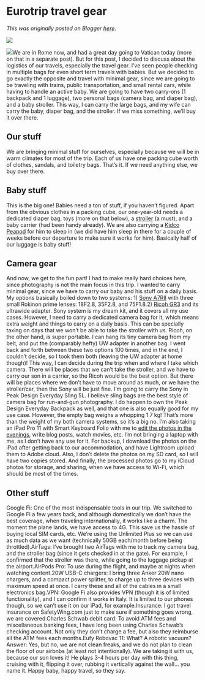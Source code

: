 # Eurotrip travel gear

*This was originally posted on Blogger [here](https://photopensieve.blogspot.com/2022/04/eurotrip-travel-gear.html)*.

![](https://lh6.googleusercontent.com/OlhXxwiwx78R9pPvRsmxykD8nhTCy8kVMpnWmx3-Oa4jH8_Ns6UhRzhwneCEUjznJS8=w465-h640)

![](https://lh3.googleusercontent.com/iadMWvn98DbhV4HRdprUsz0EGRpj9Xn6ku3C9WcVbwln7-AxXQDh4t_hT8x9_hLS4mM)We are in Rome now, and had a great day going to Vatican today (more on that in a separate post). But for this post, I decided to discuss about the logistics of our travels, especially the travel gear. I’ve seen people checking in multiple bags for even short term travels with babies. But we decided to go exactly the opposite and travel with minimal gear, since we are going to be traveling with trains, public transportation, and small rental cars, while having to handle an active baby. We are going to have two carry-ons (1 backpack and 1 luggage), two personal bags (camera bag, and diaper bag), and a baby stroller. This way, I can carry the large bags, and my wife can carry the baby, diaper bag, and the stroller. If we miss something, we’ll buy it over there. 

## Our stuff

We are bringing minimal stuff for ourselves, especially because we will be in warm climates for most of the trip. Each of us have one packing cube worth of clothes, sandals, and toiletry bags. That’s it. If we need anything else, we buy over there.

## Baby stuff

This is the big one! Babies need a ton of stuff, if you haven’t figured. Apart from the obvious clothes in a packing cube, our one-year-old needs a dedicated diaper bag, toys (more on that below), a [stroller](https://www.amazon.com/dp/B07B8WH9PJ) (a must), and a baby carrier (had been handy already). We are also carrying a [Kidco Peapod](https://www.amazon.com/dp/B0968ZSWPZ) for him to sleep in (we did have him sleep in there for a couple of weeks before our departure to make sure it works for him). Basically half of our luggage is baby stuff!

## Camera gear

And now, we get to the fun part! I had to make really hard choices here, since photography is not the main focus in this trip. I wanted to carry minimal gear, since we have to carry our baby and his stuff on a daily basis. My options basically boiled down to two systems: 1) [Sony A7RII](https://photopensieve.blogspot.com/2019/09/my-holy-trinity-of-lenses.html) with three small Rokinon prime lenses: 18F2.8, 35F2.8, and 75F1.8.2) [Ricoh GR3](https://photopensieve.blogspot.com/2020/01/ricoh-gr-iii-photographers-camera.html) and its ultrawide adapter. Sony system is my dream kit, and it covers all my use cases. However, I need to carry a dedicated camera bag for it, which means extra weight and things to carry on a daily basis. This can be specially taxing on days that we won’t be able to take the stroller with us. Ricoh, on the other hand, is super portable. I can hang its tiny camera bag from my belt, and put the (comparably hefty) UW adapter in another bag. I went back and forth between these two options 100 times, and in the end, I couldn’t decide, so I took them both (leaving the UW adapter at home though)! This way, I can decide during the trip when and where I take which camera. There will be places that we can’t take the stroller, and we have to carry our son in a carrier, so the Ricoh would be the best option. But there will be places where we don’t have to move around as much, or we have the stroller/car, then the Sony will be just fine. I’m going to carry the Sony in Peak Design Everyday Sling 5L. I believe sling bags are the best style of camera bag for run-and-gun photography. I do happen to own the Peak Design Everyday Backpack as well, and that one is also equally good for my use case. However, the empty bag weighs a whopping 1.7 kg! That’s more than the weight of my both camera systems, so it’s a big no. I’m also taking an iPad Pro 11 with Smart Keyboard Folio with me to [edit the photos in the evenings](https://photopensieve.blogspot.com/2020/10/changing-my-postprocessing-workflow.html), write blog posts, watch movies, etc. I’m not bringing a laptop with me, as I don’t have any use for it. For backup, I download the photos on the iPad after getting back to our accommodation, and have Lightroom upload them to Adobe cloud. Also, I don’t delete the photos on my SD card, so I will have two copies stored. And finally, the processed photos go to my iCloud photos for storage, and sharing, when we have access to Wi-Fi, which should be most of the times.

## Other stuff

Google Fi: One of the most indispensable tools in our trip. We switched to Google Fi a few years back, and although domestically we don’t have the best coverage, when traveling internationally, it works like a charm. The moment the plane lands, we have access to 4G. This save us the hassle of buying local SIM cards, etc. We’re using the Unlimited Plus so we can use as much data as we want (technically 50GB each/month before being throttled).AirTags: I’ve brought two AirTags with me to track my camera bag, and the stroller bag (since it gets checked in at the gate). For example, I confirmed that the stroller was there, while going to the luggage pickup at the airport.AirPods Pro: To use during the flight, and maybe at nights when watching content.20W USB-C chargers: I bring three Anker 20W nano chargers, and a compact power splitter, to charge up to three devices with maximum speed at once. I carry these and all of the cables in a small electronics bag.VPN: Google Fi also provides VPN (though it is of limited functionality), and I can confirm it works in Italy. It is limited to our phones though, so we can’t use it on our iPad, for example.Insurance: I got travel insurance on SafetyWing.com just to make sure if something goes wrong, we are covered.Charles Schwab debit card: To avoid ATM fees and miscellaneous banking fees, I have long been using Charles Schwab’s checking account. Not only they don’t charge a fee, but also they reimburse all the ATM fees each months.Eufy Robovac 11: What? A robotic vacuum? Answer: Yes, but no, we are not clean freaks, and we do not plan to clean the floor of our airbnbs (at least not intentionally). We are taking it with us, because our son loves it! He plays 3-4 hours per day with this thing, cruising with it, flipping it over, rubbing it vertically against the wall… you name it. Happy baby, happy travel, so they say.